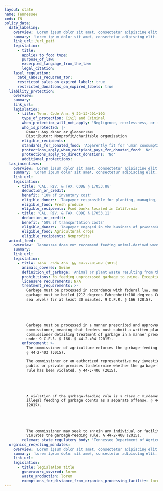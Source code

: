 ```yaml
---
layout: state
name: Tennessee
code: TN
policy_data:
  date_labeling:
    overview: 'Lorem ipsum dolor sit amet, consectetur adipiscing elit. Curabitur tellus mi, consequat at laoreet eget, vestibulum nec dolor. Vivamus volutpat quam ac quam bibendum rutrum.'
    summary: 'Lorem ipsum dolor sit amet, consectetur adipiscing elit. Curabitur tellus mi, consequat at laoreet eget, vestibulum nec dolor. Vivamus volutpat quam ac quam bibendum rutrum.'
    link_url: /url_path
    legislation:
      - title:
        applies_to_food_type:
        purpose_of_law:
        excerpted_language_from_the_law:
        legal_citation:
    label_regulation:
      date_labels_required_for:
      restricted_sales_on_expired_labels: true
      restricted_donations_on_expired_labels: true
  liability_protection:
    overview:
    summary:
    link_url:
    legislation:
      - title: Tenn. Code Ann. § 53-13-101—103
        type_of_protection: Civil and Criminal
        when_protection_will_not_apply: 'Negligence, recklessness, or intentional conduct'
        who_is_protected: |-
          Donor: Any donor or gleaner<br>
          Distributor: Nonprofit/charitable organization
        eligible_recipients:
        standards_for_donated_food: 'Apparently fit for human consumption; includes food not readily marketable due to appearance, freshness, grade, or surplus'
        protections_apply_when_recipient_pays_for_donated_food: 'No'
        protections_apply_to_direct_donations: 'No'
        additional_protections:
  tax_incentives:
    overview: 'Lorem ipsum dolor sit amet, consectetur adipiscing elit. Curabitur tellus mi, consequat at laoreet eget, vestibulum nec dolor. Vivamus volutpat quam ac quam bibendum rutrum.'
    summary: 'Lorem ipsum dolor sit amet, consectetur adipiscing elit. Curabitur tellus mi, consequat at laoreet eget, vestibulum nec dolor. Vivamus volutpat quam ac quam bibendum rutrum.'
    link_url:
    legislation:
      - title: 'CAL. REV. & TAX. CODE § 17053.88'
        deduction_or_credit:
        benefit: '10% of inventory cost'
        eligible_donors: 'Taxpayer responsible for planting, managing, and harvesting crops'
        eligible_food: Fresh produce
        eligible_recipients: Food banks located in California
      - title: 'CAL. REV. & TAX. CODE § 17053.12'
        deduction_or_credit:
        benefit: '50% of transportation costs'
        eligible_donors: 'Taxpayer engaged in the business of processing, distributing, or selling agricultural products'
        eligible_food: Agricultural crops
        eligible_recipients: Nonprofits
  animal_feed:
    overview: 'Tennessee does not recommend feeding animal-derived waste to swine.97 But Tennessee allows the feeding of animal-derived and vegetable waste to swine provided that it has been processed in accordance with federal law (that is, heat-treated and fed by a licensed facility). Feeders must submit a plan to the commissioner detailing how garbage will be processed. Food waste that consists of only bakery waste, whey, and dairy waste from milk processing plants may be fed to swine without being further processed. Individuals may feed household garbage to their own swine without processing it.'
    summary:
    link_url:
    legislation:
      - title: Tenn. Code Ann. §§ 44-2-401–08 (2015)
        animals_covered: Swine
        definition_of_garbage: 'Animal or plant waste resulting from the handling, preparation, cooking or consumption of foods, including animal and fowl carcasses or parts thereof, and all waste material and byproducts of a kitchen, restaurant, hospital, hotel, motel, or slaughterhouse; except, however, bakery waste, whey, or other dairy waste from milk processing plants shall not be included in this definition. § 44-2-402 (2015).'
        prohibitions: No feeding unprocessed garbage to swine. Exception for individuals feeding household garbage. § 44-2-404 (2015).
        licensure_requirements: N/A
        treatment_requirements: >-
          Garbage must be processed in accordance with federal law, meaning that
          garbage must be boiled (212 degrees Fahrenheit/100 degrees Celsius at
          sea level) for at least 30 minutes. 9 C.F.R. § 166 (2015).





          Garbage must be processed in a manner prescribed and approved by the
          commissioner, meaning that feeders must submit a written plan to the
          commissioner detailing treatment of garbage in a manner prescribed
          under 9 C.F.R. § 166. § 44-2-404 (2015).
        enforcement: >-
          The commissioner of agriculture enforces the garbage-feeding rule.
          § 44-2-403 (2015).

          The commissioner or an authorized representative may investigate any
          public or private premises to determine whether the garbage-feeding
          rule has been violated. § 44-2-406 (2015).





          A violation of the garbage-feeding rule is a Class C misdemeanor. Each
          illegal feeding of garbage counts as a separate offense. § 44-2-407
          (2015).





          The commissioner may seek to enjoin any individual or facility that
          violates the garbage-feeding rule. § 44-2-408 (2015).
        relevant_state_regulatory_body: 'Tennessee Department of Agriculture (§ 44-2-403 (2015)), <a href="https://www.tn.gov/agriculture/">https://www.tn.gov/agriculture/</a>.'
  organics_recycling_mandates:
    overview: 'Lorem ipsum dolor sit amet, consectetur adipiscing elit. Curabitur tellus mi, consequat at laoreet eget, vestibulum nec dolor. Vivamus volutpat quam ac quam bibendum rutrum.'
    summary: 'Lorem ipsum dolor sit amet, consectetur adipiscing elit. Curabitur tellus mi, consequat at laoreet eget, vestibulum nec dolor. Vivamus volutpat quam ac quam bibendum rutrum.'
    link_url:
    legislation:
      - title: legislation title
        generators_covered: lorem
        waste_production: lorem
        exemptions_for_distance_from_organics_processing_facility: lorem
---
```

